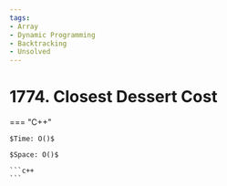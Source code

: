 ```yaml
---
tags:
- Array
- Dynamic Programming
- Backtracking
- Unsolved
---
```



# 1774. Closest Dessert Cost

=== "C++"

    $Time: O()$

    $Space: O()$

    ```c++
    ```